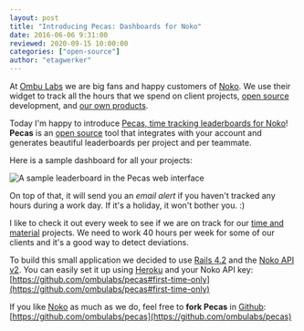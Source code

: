 ```yaml
---
layout: post
title: "Introducing Pecas: Dashboards for Noko"
date: 2016-06-06 9:31:00
reviewed: 2020-09-15 10:00:00
categories: ["open-source"]
author: "etagwerker"
---
```


At [Ombu Labs](https://www.ombulabs.com) we are big fans and happy customers
of [Noko](https://nokotime.com/). We use their widget to track all the
hours that we spend on client projects,
[open source](https://www.ombulabs.com/#open-source) development, and
[our own products](https://www.ombulabs.com/#products).

Today I'm happy to introduce [Pecas, time tracking leaderboards for Noko](http://ombulabs.github.io/pecas/)! **Pecas** is an
[open source](http://github.com/ombulabs/pecas) tool that integrates with your
account and generates beautiful leaderboards per project and per teammate.

Here is a sample dashboard for all your projects:

<img src="/blog/assets/images/pecas_by_project.jpg" alt="A sample leaderboard in the Pecas web interface" class="full-img">

On top of that, it will send you an *email alert* if you haven't tracked any hours
during a work day. If it's a holiday, it won't bother you. :)

<!--more-->

I like to check it out every week to see if we are on track for our [time and material](https://www.ombulabs.com/blog/software-development/time-and-material.html)
projects. We need to work 40 hours per week for some of our clients and it's a
good way to detect deviations.

To build this small application we decided to use
[Rails 4.2](http://rubyonrails.org/) and the
[Noko API v2](https://developer.nokotime.com/). You can easily
set it up using [Heroku](http://heroku.com) and your Noko API key: [https://github.com/ombulabs/pecas#first-time-only](https://github.com/ombulabs/pecas#first-time-only)

If you like [Noko](https://nokotime.com/) as much as we do, feel free to
**fork Pecas** in [Github](https://github.com/ombulabs): [https://github.com/ombulabs/pecas](https://github.com/ombulabs/pecas)
